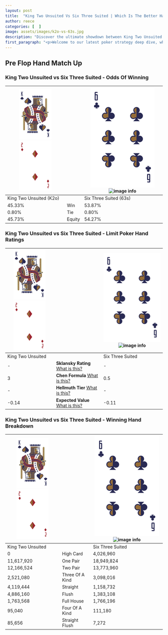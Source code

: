 ```yaml
---
layout: post
title:  "King Two Unsuited Vs Six Three Suited | Which Is The Better Hand In Poker? A Complete Guide"
author: reece
categories: [  ]
image: assets/images/k2o-vs-63s.jpg
description: "Discover the ultimate showdown between King Two Unsuited and Six Three Suited in poker! Uncover the odds, strategies, and scenarios where one hand triumphs over the other. Get ready to up your poker game with this thrilling analysis."
first_paragraph: "<p>Welcome to our latest poker strategy deep dive, where we're pitting two distinct hands against each other in a high-stakes showdown: King Two Unsuited vs Six Three Suited.</p><p>In the dynamic world of poker, every decision counts, and knowing which hand holds the upper hand is key to your success at the table.</p><p>In this article, we'll dissect these two hands, explore the scenarios where one dominates the other, and equip you with the knowledge to make strategic choices that can tip the odds in your favor.</p><p>Get ready to unravel the intriguing dynamics of these poker hands and elevate your game to new heights.</p>"
---
```




[comment]: # (sp0)

## Pre Flop Hand Match Up

<div class="table hand-ratings" markdown="1"> 



### King Two Unsuited vs Six Three Suited - Odds Of Winning


    
| ![image info](assets/images/hand1/K.png) ![image info](assets/images/hand1/2o.png) |  | ![image info](assets/images/hand2/6.png) ![image info](assets/images/hand2/3s.png) |
| -------- | -------- | -------- |
| King Two Unsuited (K2o) |  | Six Three Suited (63s) |
| 45.33% | Win | 53.87% |
| 0.80% | Tie | 0.80% |
| 45.73% | Equity | 54.27% |




[comment]: # (sp1)



### King Two Unsuited vs Six Three Suited - Limit Poker Hand Ratings


    
| ![image info](assets/images/hand1/K.png) ![image info](assets/images/hand1/2o.png) |  | ![image info](assets/images/hand2/6.png) ![image info](assets/images/hand2/3s.png) |
| -------- | -------- | -------- |
| King Two Unsuited |  | Six Three Suited |
| - | **Sklansky Rating** [What is this?](/sklansky-rating-explained) | - |
| 3 | **Chen Formula** [What is this?](/chen-formula-explained) | 0.5 |
| - | **Hellmuth Tier** [What is this?](/Hellmuth-tier-explained) | - |
| -0.14 | **Expected Value** [What is this?](/expected-value-explained) | -0.11 |




[comment]: # (sp2)



### King Two Unsuited vs Six Three Suited - Winning Hand Breakdown


    
| ![image info](assets/images/hand1/K.png) ![image info](assets/images/hand1/2o.png) |  | ![image info](assets/images/hand2/6.png) ![image info](assets/images/hand2/3s.png) |
| -------- | -------- | -------- |
| King Two Unsuited |  | Six Three Suited |
| 0 | High Card | 4,026,960 |
| 11,617,920 | One Pair | 18,949,824 |
| 12,166,524 | Two Pair | 13,773,960 |
| 2,521,080 | Three Of A Kind | 3,098,016 |
| 4,119,444 | Straight | 1,158,732 |
| 4,886,160 | Flush | 1,383,108 |
| 1,763,568 | Full House | 1,766,196 |
| 95,040 | Four Of A Kind | 111,180 |
| 85,656 | Straight Flush | 7,272 |




[comment]: # (sp3)



</div>

[comment]: # (sp4)



[comment]: # (sp5)


